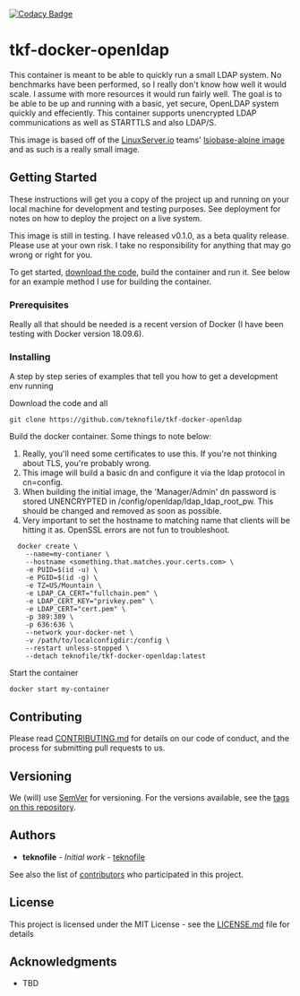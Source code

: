 [![Codacy Badge](https://api.codacy.com/project/badge/Grade/c6a16b51e70148aca06be059594a4888)](https://www.codacy.com/app/teknofile/tkf-docker-openldap?utm_source=github.com&amp;utm_medium=referral&amp;utm_content=teknofile/tkf-docker-openldap&amp;utm_campaign=Badge_Grade)

# tkf-docker-openldap

This container is meant to be able to quickly run a small LDAP system. No benchmarks have been performed, so I really don't know how well it would scale. I assume with more resources it would run fairly well. The goal is to be able to be up and running with a basic, yet secure, OpenLDAP system quickly and effeciently. This container supports unencrypted LDAP communications as well as STARTTLS and also LDAP/S.

This image is based off of the [LinuxServer.io](https://github.com/linuxserver/) teams' [lsiobase-alpine image](https://hub.docker.com/r/lsiobase/alpine) and as such is a really small image. 

## Getting Started

These instructions will get you a copy of the project up and running on your local machine for development and testing purposes. See deployment for notes on how to deploy the project on a live system.

This image is still in testing. I have released v0.1.0, as a beta quality release. Please use at your own risk. I take no responsibility for anything that may go wrong or right for you. 

To get started, [download the code](https://github.com/teknofile/tkf-docker-openldap/releases/tag/v0.1.0), build the container and run it. See below for an example method I use for building the container.

### Prerequisites

Really all that should be needed is a recent version of Docker (I have been testing with Docker version 18.09.6).


### Installing

A step by step series of examples that tell you how to get a development env running

Download the code and all
```
git clone https://github.com/teknofile/tkf-docker-openldap
```

Build the docker container. Some things to note below: 
1. Really, you'll need some certificates to use this. If you're not thinking about TLS, you're probably wrong.
2. This image will build a basic dn and configure it via the ldap protocol in cn=config. 
3. When building the initial image, the 'Manager/Admin' dn password is stored UNENCRYPTED in /config/openldap/ldap_ldap_root_pw. This should be changed and removed as soon as possible.
4. Very important to set the hostname to matching name that clients will be hitting it as. OpenSSL errors are not fun to troubleshoot.
```
  docker create \
    --name=my-contianer \
    --hostname <something.that.matches.your.certs.com> \
    -e PUID=$(id -u) \
    -e PGID=$(id -g) \
    -e TZ=US/Mountain \
    -e LDAP_CA_CERT="fullchain.pem" \
    -e LDAP_CERT_KEY="privkey.pem" \
    -e LDAP_CERT="cert.pem" \
    -p 389:389 \
    -p 636:636 \
    --network your-docker-net \
    -v /path/to/localconfigdir:/config \
    --restart unless-stopped \
    --detach teknofile/tkf-docker-openldap:latest
```

Start the container
```
docker start my-container
```

## Contributing

Please read [CONTRIBUTING.md](https://gist.github.com/PurpleBooth/b24679402957c63ec426) for details on our code of conduct, and the process for submitting pull requests to us.

## Versioning

We (will) use [SemVer](http://semver.org/) for versioning. For the versions available, see the [tags on this repository](https://github.com/your/project/tags).

## Authors

* **teknofile** - *Initial work* - [teknofile](https://teknofile.org/)

See also the list of [contributors](https://github.com/teknofile/tkf-docker-postfix/contributors) who participated in this project.

## License

This project is licensed under the MIT License - see the [LICENSE.md](LICENSE.md) file for details

## Acknowledgments

* TBD
